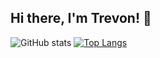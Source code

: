 ## Hi there, I'm Trevon! 👋

![GitHub stats](https://github-readme-stats.vercel.app/api?username=TrevonC&show_icons=true)
[![Top Langs](https://github-readme-stats.vercel.app/api/top-langs/?username=TrevonC)](https://github.com/anuraghazra/github-readme-stats)


<!--
Coming Soon..
Projects..
Certifications..
- 🔭 I’m currently working on ...
- 🌱 I’m currently learning ...
- 👯 I’m looking to collaborate on ...
- 🤔 I’m looking for help with ...
- 💬 Ask me about ...
- 📫 How to reach me: ...
- 😄 Pronouns: ...
- ⚡ Fun fact: ...
-->
